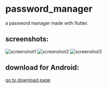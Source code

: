 # password_manager

a password manager made with flutter.

## screenshots:

<img alt="screenshot1" data-canonical-src="https://raw.githubusercontent.com/kevinveld2001/password_manager/master/screenshot/1.gif" width="60" height="100" src="https://raw.githubusercontent.com/kevinveld2001/password_manager/master/screenshot/1.gif"/>

<img alt="screenshot2" data-canonical-src="https://raw.githubusercontent.com/kevinveld2001/password_manager/master/screenshot/2.gif" width="60" height="100" src="https://raw.githubusercontent.com/kevinveld2001/password_manager/master/screenshot/2.gif"/>

<img alt="screenshot3" data-canonical-src="https://raw.githubusercontent.com/kevinveld2001/password_manager/master/screenshot/3.gif" width="60" height="100" src="https://raw.githubusercontent.com/kevinveld2001/password_manager/master/screenshot/3.gif"/>

## download for Android:
<a href="https://github.com/kevinveld2001/password_manager/releases/tag/v1.0">go to download page</a>
